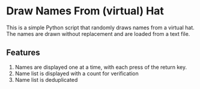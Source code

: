 # Draw Names From (virtual) Hat
This is a simple Python script that randomly draws names from a virtual hat. The 
names are drawn without replacement and are loaded from a text file.

## Features
1. Names are displayed one at a time, with each press of the return key.
2. Name list is displayed with a count for verification
3. Name list is deduplicated
